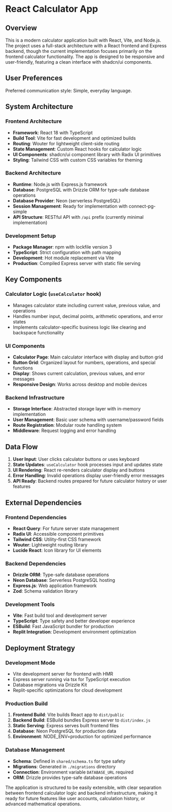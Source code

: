 # React Calculator App

## Overview

This is a modern calculator application built with React, Vite, and Node.js. The project uses a full-stack architecture with a React frontend and Express backend, though the current implementation focuses primarily on the frontend calculator functionality. The app is designed to be responsive and user-friendly, featuring a clean interface with shadcn/ui components.

## User Preferences

Preferred communication style: Simple, everyday language.

## System Architecture

### Frontend Architecture
- **Framework**: React 18 with TypeScript
- **Build Tool**: Vite for fast development and optimized builds
- **Routing**: Wouter for lightweight client-side routing
- **State Management**: Custom React hooks for calculator logic
- **UI Components**: shadcn/ui component library with Radix UI primitives
- **Styling**: Tailwind CSS with custom CSS variables for theming

### Backend Architecture
- **Runtime**: Node.js with Express.js framework
- **Database**: PostgreSQL with Drizzle ORM for type-safe database operations
- **Database Provider**: Neon (serverless PostgreSQL)
- **Session Management**: Ready for implementation with connect-pg-simple
- **API Structure**: RESTful API with `/api` prefix (currently minimal implementation)

### Development Setup
- **Package Manager**: npm with lockfile version 3
- **TypeScript**: Strict configuration with path mapping
- **Development**: Hot module replacement via Vite
- **Production**: Compiled Express server with static file serving

## Key Components

### Calculator Logic (`useCalculator` hook)
- Manages calculator state including current value, previous value, and operations
- Handles number input, decimal points, arithmetic operations, and error states
- Implements calculator-specific business logic like clearing and backspace functionality

### UI Components
- **Calculator Page**: Main calculator interface with display and button grid
- **Button Grid**: Organized layout for numbers, operations, and special functions
- **Display**: Shows current calculation, previous values, and error messages
- **Responsive Design**: Works across desktop and mobile devices

### Backend Infrastructure
- **Storage Interface**: Abstracted storage layer with in-memory implementation
- **User Management**: Basic user schema with username/password fields
- **Route Registration**: Modular route handling system
- **Middleware**: Request logging and error handling

## Data Flow

1. **User Input**: User clicks calculator buttons or uses keyboard
2. **State Updates**: `useCalculator` hook processes input and updates state
3. **UI Rendering**: React re-renders calculator display and buttons
4. **Error Handling**: Invalid operations display user-friendly error messages
5. **API Ready**: Backend routes prepared for future calculator history or user features

## External Dependencies

### Frontend Dependencies
- **React Query**: For future server state management
- **Radix UI**: Accessible component primitives
- **Tailwind CSS**: Utility-first CSS framework
- **Wouter**: Lightweight routing library
- **Lucide React**: Icon library for UI elements

### Backend Dependencies
- **Drizzle ORM**: Type-safe database operations
- **Neon Database**: Serverless PostgreSQL hosting
- **Express.js**: Web application framework
- **Zod**: Schema validation library

### Development Tools
- **Vite**: Fast build tool and development server
- **TypeScript**: Type safety and better developer experience
- **ESBuild**: Fast JavaScript bundler for production
- **Replit Integration**: Development environment optimization

## Deployment Strategy

### Development Mode
- Vite development server for frontend with HMR
- Express server running via tsx for TypeScript execution
- Database migrations via Drizzle Kit
- Replit-specific optimizations for cloud development

### Production Build
1. **Frontend Build**: Vite builds React app to `dist/public`
2. **Backend Build**: ESBuild bundles Express server to `dist/index.js`
3. **Static Serving**: Express serves built frontend files
4. **Database**: Neon PostgreSQL for production data
5. **Environment**: NODE_ENV=production for optimized performance

### Database Management
- **Schema**: Defined in `shared/schema.ts` for type safety
- **Migrations**: Generated in `./migrations` directory
- **Connection**: Environment variable `DATABASE_URL` required
- **ORM**: Drizzle provides type-safe database operations

The application is structured to be easily extensible, with clear separation between frontend calculator logic and backend infrastructure, making it ready for future features like user accounts, calculation history, or advanced mathematical operations.